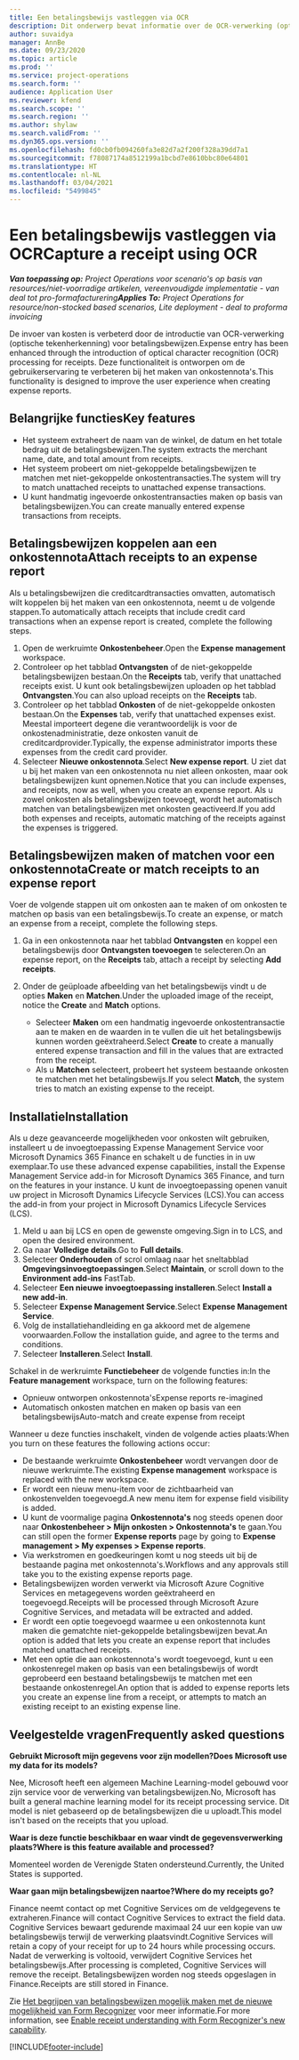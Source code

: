 ```yaml
---
title: Een betalingsbewijs vastleggen via OCR
description: Dit onderwerp bevat informatie over de OCR-verwerking (optische tekenherkenning) voor betalingsbewijzen.
author: suvaidya
manager: AnnBe
ms.date: 09/23/2020
ms.topic: article
ms.prod: ''
ms.service: project-operations
ms.search.form: ''
audience: Application User
ms.reviewer: kfend
ms.search.scope: ''
ms.search.region: ''
ms.author: shylaw
ms.search.validFrom: ''
ms.dyn365.ops.version: ''
ms.openlocfilehash: fd0cb0fb094260fa3e82d7a2f200f328a39dd7a1
ms.sourcegitcommit: f78087174a8512199a1bcbd7e8610bbc80e64801
ms.translationtype: HT
ms.contentlocale: nl-NL
ms.lasthandoff: 03/04/2021
ms.locfileid: "5499845"
---
```

# <a name="capture-a-receipt-using-ocr"></a><span data-ttu-id="4a255-103">Een betalingsbewijs vastleggen via OCR</span><span class="sxs-lookup"><span data-stu-id="4a255-103">Capture a receipt using OCR</span></span>

<span data-ttu-id="4a255-104">_**Van toepassing op:** Project Operations voor scenario's op basis van resources/niet-voorradige artikelen, vereenvoudigde implementatie - van deal tot pro-formafacturering_</span><span class="sxs-lookup"><span data-stu-id="4a255-104">_**Applies To:** Project Operations for resource/non-stocked based scenarios, Lite deployment - deal to proforma invoicing_</span></span>

<span data-ttu-id="4a255-105">De invoer van kosten is verbeterd door de introductie van OCR-verwerking (optische tekenherkenning) voor betalingsbewijzen.</span><span class="sxs-lookup"><span data-stu-id="4a255-105">Expense entry has been enhanced through the introduction of optical character recognition (OCR) processing for receipts.</span></span> <span data-ttu-id="4a255-106">Deze functionaliteit is ontworpen om de gebruikerservaring te verbeteren bij het maken van onkostennota's.</span><span class="sxs-lookup"><span data-stu-id="4a255-106">This functionality is designed to improve the user experience when creating expense reports.</span></span>

## <a name="key-features"></a><span data-ttu-id="4a255-107">Belangrijke functies</span><span class="sxs-lookup"><span data-stu-id="4a255-107">Key features</span></span>

- <span data-ttu-id="4a255-108">Het systeem extraheert de naam van de winkel, de datum en het totale bedrag uit de betalingsbewijzen.</span><span class="sxs-lookup"><span data-stu-id="4a255-108">The system extracts the merchant name, date, and total amount from receipts.</span></span>
- <span data-ttu-id="4a255-109">Het systeem probeert om niet-gekoppelde betalingsbewijzen te matchen met niet-gekoppelde onkostentransacties.</span><span class="sxs-lookup"><span data-stu-id="4a255-109">The system will try to match unattached receipts to unattached expense transactions.</span></span>
- <span data-ttu-id="4a255-110">U kunt handmatig ingevoerde onkostentransacties maken op basis van betalingsbewijzen.</span><span class="sxs-lookup"><span data-stu-id="4a255-110">You can create manually entered expense transactions from receipts.</span></span>

## <a name="attach-receipts-to-an-expense-report"></a><span data-ttu-id="4a255-111">Betalingsbewijzen koppelen aan een onkostennota</span><span class="sxs-lookup"><span data-stu-id="4a255-111">Attach receipts to an expense report</span></span>

<span data-ttu-id="4a255-112">Als u betalingsbewijzen die creditcardtransacties omvatten, automatisch wilt koppelen bij het maken van een onkostennota, neemt u de volgende stappen.</span><span class="sxs-lookup"><span data-stu-id="4a255-112">To automatically attach receipts that include credit card transactions when an expense report is created, complete the following steps.</span></span>

  1. <span data-ttu-id="4a255-113">Open de werkruimte **Onkostenbeheer**.</span><span class="sxs-lookup"><span data-stu-id="4a255-113">Open the **Expense management** workspace.</span></span>
  2. <span data-ttu-id="4a255-114">Controleer op het tabblad **Ontvangsten** of de niet-gekoppelde betalingsbewijzen bestaan.</span><span class="sxs-lookup"><span data-stu-id="4a255-114">On the **Receipts** tab, verify that unattached receipts exist.</span></span> <span data-ttu-id="4a255-115">U kunt ook betalingsbewijzen uploaden op het tabblad **Ontvangsten**.</span><span class="sxs-lookup"><span data-stu-id="4a255-115">You can also upload receipts on the **Receipts** tab.</span></span>
  3. <span data-ttu-id="4a255-116">Controleer op het tabblad **Onkosten** of de niet-gekoppelde onkosten bestaan.</span><span class="sxs-lookup"><span data-stu-id="4a255-116">On the **Expenses** tab, verify that unattached expenses exist.</span></span> <span data-ttu-id="4a255-117">Meestal importeert degene die verantwoordelijk is voor de onkostenadministratie, deze onkosten vanuit de creditcardprovider.</span><span class="sxs-lookup"><span data-stu-id="4a255-117">Typically, the expense administrator imports these expenses from the credit card provider.</span></span>
  4. <span data-ttu-id="4a255-118">Selecteer **Nieuwe onkostennota**.</span><span class="sxs-lookup"><span data-stu-id="4a255-118">Select **New expense report**.</span></span> <span data-ttu-id="4a255-119">U ziet dat u bij het maken van een onkostennota nu niet alleen onkosten, maar ook betalingsbewijzen kunt opnemen.</span><span class="sxs-lookup"><span data-stu-id="4a255-119">Notice that you can include expenses, and receipts, now as well, when you create an expense report.</span></span> <span data-ttu-id="4a255-120">Als u zowel onkosten als betalingsbewijzen toevoegt, wordt het automatisch matchen van betalingsbewijzen met onkosten geactiveerd.</span><span class="sxs-lookup"><span data-stu-id="4a255-120">If you add both expenses and receipts, automatic matching of the receipts against the expenses is triggered.</span></span>

## <a name="create-or-match-receipts-to-an-expense-report"></a><span data-ttu-id="4a255-121">Betalingsbewijzen maken of matchen voor een onkostennota</span><span class="sxs-lookup"><span data-stu-id="4a255-121">Create or match receipts to an expense report</span></span>
<span data-ttu-id="4a255-122">Voer de volgende stappen uit om onkosten aan te maken of om onkosten te matchen op basis van een betalingsbewijs.</span><span class="sxs-lookup"><span data-stu-id="4a255-122">To create an expense, or match an expense from a receipt, complete the following steps.</span></span>

  1. <span data-ttu-id="4a255-123">Ga in een onkostennota naar het tabblad **Ontvangsten** en koppel een betalingsbewijs door **Ontvangsten toevoegen** te selecteren.</span><span class="sxs-lookup"><span data-stu-id="4a255-123">On an expense report, on the **Receipts** tab, attach a receipt by selecting **Add receipts**.</span></span>
  2. <span data-ttu-id="4a255-124">Onder de geüploade afbeelding van het betalingsbewijs vindt u de opties **Maken** en **Matchen**.</span><span class="sxs-lookup"><span data-stu-id="4a255-124">Under the uploaded image of the receipt, notice the **Create** and **Match** options.</span></span>

      - <span data-ttu-id="4a255-125">Selecteer **Maken** om een handmatig ingevoerde onkostentransactie aan te maken en de waarden in te vullen die uit het betalingsbewijs kunnen worden geëxtraheerd.</span><span class="sxs-lookup"><span data-stu-id="4a255-125">Select **Create** to create a manually entered expense transaction and fill in the values that are extracted from the receipt.</span></span>
      - <span data-ttu-id="4a255-126">Als u **Matchen** selecteert, probeert het systeem bestaande onkosten te matchen met het betalingsbewijs.</span><span class="sxs-lookup"><span data-stu-id="4a255-126">If you select **Match**, the system tries to match an existing expense to the receipt.</span></span>

## <a name="installation"></a><span data-ttu-id="4a255-127">Installatie</span><span class="sxs-lookup"><span data-stu-id="4a255-127">Installation</span></span>

<span data-ttu-id="4a255-128">Als u deze geavanceerde mogelijkheden voor onkosten wilt gebruiken, installeert u de invoegtoepassing Expense Management Service voor Microsoft Dynamics 365 Finance en schakelt u de functies in in uw exemplaar.</span><span class="sxs-lookup"><span data-stu-id="4a255-128">To use these advanced expense capabilities, install the Expense Management Service add-in for Microsoft Dynamics 365 Finance, and turn on the features in your instance.</span></span> <span data-ttu-id="4a255-129">U kunt de invoegtoepassing openen vanuit uw project in Microsoft Dynamics Lifecycle Services (LCS).</span><span class="sxs-lookup"><span data-stu-id="4a255-129">You can access the add-in from your project in Microsoft Dynamics Lifecycle Services (LCS).</span></span>

1. <span data-ttu-id="4a255-130">Meld u aan bij LCS en open de gewenste omgeving.</span><span class="sxs-lookup"><span data-stu-id="4a255-130">Sign in to LCS, and open the desired environment.</span></span>
2. <span data-ttu-id="4a255-131">Ga naar **Volledige details**.</span><span class="sxs-lookup"><span data-stu-id="4a255-131">Go to **Full details**.</span></span>
3. <span data-ttu-id="4a255-132">Selecteer **Onderhouden** of scrol omlaag naar het sneltabblad **Omgevingsinvoegtoepassingen**.</span><span class="sxs-lookup"><span data-stu-id="4a255-132">Select **Maintain**, or scroll down to the **Environment add-ins** FastTab.</span></span>
4. <span data-ttu-id="4a255-133">Selecteer **Een nieuwe invoegtoepassing installeren**.</span><span class="sxs-lookup"><span data-stu-id="4a255-133">Select **Install a new add-in**.</span></span>
5. <span data-ttu-id="4a255-134">Selecteer **Expense Management Service**.</span><span class="sxs-lookup"><span data-stu-id="4a255-134">Select **Expense Management Service**.</span></span>
6. <span data-ttu-id="4a255-135">Volg de installatiehandleiding en ga akkoord met de algemene voorwaarden.</span><span class="sxs-lookup"><span data-stu-id="4a255-135">Follow the installation guide, and agree to the terms and conditions.</span></span>
7. <span data-ttu-id="4a255-136">Selecteer **Installeren**.</span><span class="sxs-lookup"><span data-stu-id="4a255-136">Select **Install**.</span></span>

<span data-ttu-id="4a255-137">Schakel in de werkruimte **Functiebeheer** de volgende functies in:</span><span class="sxs-lookup"><span data-stu-id="4a255-137">In the **Feature management** workspace, turn on the following features:</span></span>

- <span data-ttu-id="4a255-138">Opnieuw ontworpen onkostennota's</span><span class="sxs-lookup"><span data-stu-id="4a255-138">Expense reports re-imagined</span></span>
- <span data-ttu-id="4a255-139">Automatisch onkosten matchen en maken op basis van een betalingsbewijs</span><span class="sxs-lookup"><span data-stu-id="4a255-139">Auto-match and create expense from receipt</span></span>

<span data-ttu-id="4a255-140">Wanneer u deze functies inschakelt, vinden de volgende acties plaats:</span><span class="sxs-lookup"><span data-stu-id="4a255-140">When you turn on these features the following actions occur:</span></span>

- <span data-ttu-id="4a255-141">De bestaande werkruimte **Onkostenbeheer** wordt vervangen door de nieuwe werkruimte.</span><span class="sxs-lookup"><span data-stu-id="4a255-141">The existing **Expense management** workspace is replaced with the new workspace.</span></span>
- <span data-ttu-id="4a255-142">Er wordt een nieuw menu-item voor de zichtbaarheid van onkostenvelden toegevoegd.</span><span class="sxs-lookup"><span data-stu-id="4a255-142">A new menu item for expense field visibility is added.</span></span>
- <span data-ttu-id="4a255-143">U kunt de voormalige pagina **Onkostennota's** nog steeds openen door naar **Onkostenbeheer > Mijn onkosten > Onkostennota's** te gaan.</span><span class="sxs-lookup"><span data-stu-id="4a255-143">You can still open the former **Expense reports** page by going to **Expense management > My expenses > Expense reports**.</span></span>
- <span data-ttu-id="4a255-144">Via werkstromen en goedkeuringen komt u nog steeds uit bij de bestaande pagina met onkostennota's.</span><span class="sxs-lookup"><span data-stu-id="4a255-144">Workflows and any approvals still take you to the existing expense reports page.</span></span>
- <span data-ttu-id="4a255-145">Betalingsbewijzen worden verwerkt via Microsoft Azure Cognitive Services en metagegevens worden geëxtraheerd en toegevoegd.</span><span class="sxs-lookup"><span data-stu-id="4a255-145">Receipts will be processed through Microsoft Azure Cognitive Services, and metadata will be extracted and added.</span></span>
- <span data-ttu-id="4a255-146">Er wordt een optie toegevoegd waarmee u een onkostennota kunt maken die gematchte niet-gekoppelde betalingsbewijzen bevat.</span><span class="sxs-lookup"><span data-stu-id="4a255-146">An option is added that lets you create an expense report that includes matched unattached receipts.</span></span>
- <span data-ttu-id="4a255-147">Met een optie die aan onkostennota's wordt toegevoegd, kunt u een onkostenregel maken op basis van een betalingsbewijs of wordt geprobeerd een bestaand betalingsbewijs te matchen met een bestaande onkostenregel.</span><span class="sxs-lookup"><span data-stu-id="4a255-147">An option that is added to expense reports lets you create an expense line from a receipt, or attempts to match an existing receipt to an existing expense line.</span></span>

## <a name="frequently-asked-questions"></a><span data-ttu-id="4a255-148">Veelgestelde vragen</span><span class="sxs-lookup"><span data-stu-id="4a255-148">Frequently asked questions</span></span>

<span data-ttu-id="4a255-149">**Gebruikt Microsoft mijn gegevens voor zijn modellen?**</span><span class="sxs-lookup"><span data-stu-id="4a255-149">**Does Microsoft use my data for its models?**</span></span>

<span data-ttu-id="4a255-150">Nee, Microsoft heeft een algemeen Machine Learning-model gebouwd voor zijn service voor de verwerking van betalingsbewijzen.</span><span class="sxs-lookup"><span data-stu-id="4a255-150">No, Microsoft has built a general machine learning model for its receipt processing service.</span></span> <span data-ttu-id="4a255-151">Dit model is niet gebaseerd op de betalingsbewijzen die u uploadt.</span><span class="sxs-lookup"><span data-stu-id="4a255-151">This model isn't based on the receipts that you upload.</span></span>

<span data-ttu-id="4a255-152">**Waar is deze functie beschikbaar en waar vindt de gegevensverwerking plaats?**</span><span class="sxs-lookup"><span data-stu-id="4a255-152">**Where is this feature available and processed?**</span></span>

<span data-ttu-id="4a255-153">Momenteel worden de Verenigde Staten ondersteund.</span><span class="sxs-lookup"><span data-stu-id="4a255-153">Currently, the United States is supported.</span></span>

<span data-ttu-id="4a255-154">**Waar gaan mijn betalingsbewijzen naartoe?**</span><span class="sxs-lookup"><span data-stu-id="4a255-154">**Where do my receipts go?**</span></span>

<span data-ttu-id="4a255-155">Finance neemt contact op met Cognitive Services om de veldgegevens te extraheren.</span><span class="sxs-lookup"><span data-stu-id="4a255-155">Finance will contact Cognitive Services to extract the field data.</span></span> <span data-ttu-id="4a255-156">Cognitive Services bewaart gedurende maximaal 24 uur een kopie van uw betalingsbewijs terwijl de verwerking plaatsvindt.</span><span class="sxs-lookup"><span data-stu-id="4a255-156">Cognitive Services will retain a copy of your receipt for up to 24 hours while processing occurs.</span></span> <span data-ttu-id="4a255-157">Nadat de verwerking is voltooid, verwijdert Cognitive Services het betalingsbewijs.</span><span class="sxs-lookup"><span data-stu-id="4a255-157">After processing is completed, Cognitive Services will remove the receipt.</span></span> <span data-ttu-id="4a255-158">Betalingsbewijzen worden nog steeds opgeslagen in Finance.</span><span class="sxs-lookup"><span data-stu-id="4a255-158">Receipts are still stored in Finance.</span></span>

<span data-ttu-id="4a255-159">Zie [Het begrijpen van betalingsbewijzen mogelijk maken met de nieuwe mogelijkheid van Form Recognizer](https://azure.microsoft.com/blog/enable-receipt-understanding-with-form-recognizer-s-new-capability/) voor meer informatie.</span><span class="sxs-lookup"><span data-stu-id="4a255-159">For more information, see [Enable receipt understanding with Form Recognizer's new capability](https://azure.microsoft.com/blog/enable-receipt-understanding-with-form-recognizer-s-new-capability/).</span></span>


[!INCLUDE[footer-include](../includes/footer-banner.md)]

